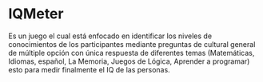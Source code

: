 # IQMeter
Es un juego el cual está enfocado en identificar los niveles de conocimientos de los participantes mediante preguntas de cultural general de múltiple opción con única respuesta de diferentes temas (Matemáticas, Idiomas, español, La Memoria, Juegos de Lógica, Aprender a programar) esto para medir finalmente el IQ de las personas.
